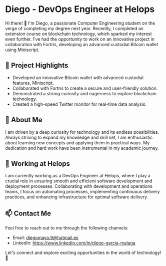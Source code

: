 # Diego - DevOps Engineer at Helops

Hi there! 👋 I'm Diego, a passionate Computer Engineering student on the verge of completing my degree next year. Recently, I completed an extension course on blockchain technology, which sparked my interest even further. I've had the opportunity to work on an innovative project in collaboration with Fortris, developing an advanced custodial Bitcoin wallet using Miniscript.

## 🔭 Project Highlights
- Developed an innovative Bitcoin wallet with advanced custodial features, Miniscript.
- Collaborated with Fortris to create a secure and user-friendly solution.
- Demonstrated a strong curiosity and eagerness to explore blockchain technology.
- Created a high-speed Twitter monitor for real-time data analysis.

## 🌱 About Me
I am driven by a deep curiosity for technology and its endless possibilities. Always striving to expand my knowledge and skill set, I am enthusiastic about learning new concepts and applying them in practical ways. My dedication and hard work have been instrumental in my academic journey.

## 🚀 Working at Helops
I am currently working as a DevOps Engineer at Helops, where I play a crucial role in ensuring smooth and efficient software development and deployment processes. Collaborating with development and operations teams, I focus on automating processes, implementing continuous delivery practices, and enhancing infrastructure for optimal software delivery.

## 📫 Contact Me
Feel free to reach out to me through the following channels:
- Email: diegomayo.9@hotmail.es
- LinkedIn: https://www.linkedin.com/in/diego-garcia-malaga

Let's connect and explore exciting opportunities in the world of technology! 🚀
